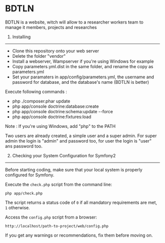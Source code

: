 BDTLN
======

BDTLN is a website, witch will allow to a researcher workers team to manage it members, projects and researches

1) Installing
--------------

- Clone this repository onto your web server
- Delete the folder "vendor"
- Install a webserver, Wampserver if you're using Windows for example
- Copy parameters.yml.dist in the same folder, and rename the copy as parameters.yml
- Set your paramaters in app/config/parameters.yml, the username and password for database, and the database's name (BDTLN is better)

Execute following commands :
+ php ./composer.phar update
+ php app/console doctrine:database:create
+ php app/console doctrine:schema:update --force
+ php app/console doctrine:fixtures:load

Note : If you're using Windows, add "php" to the PATH

Two users are already created, a simple user and a super admin.
For super admin the login is "admin" and password too, for user the login is "user" ans password too.

2) Checking your System Configuration for Symfony2
---------------------------------------------------

Before starting coding, make sure that your local system is properly
configured for Symfony.

Execute the `check.php` script from the command line:

    php app/check.php

The script returns a status code of `0` if all mandatory requirements are met,
`1` otherwise.

Access the `config.php` script from a browser:

    http://localhost/path-to-project/web/config.php

If you get any warnings or recommendations, fix them before moving on.
